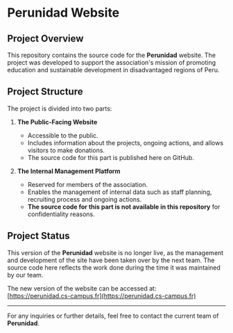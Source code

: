 # Perunidad Website

## Project Overview

This repository contains the source code for the **Perunidad** website. The project was developed to support the association's mission of promoting education and sustainable development in disadvantaged regions of Peru.

## Project Structure

The project is divided into two parts:

1. **The Public-Facing Website**
   - Accessible to the public.
   - Includes information about the projects, ongoing actions, and allows visitors to make donations.
   - The source code for this part is published here on GitHub.

2. **The Internal Management Platform**
   - Reserved for members of the association.
   - Enables the management of internal data such as staff planning, recruiting process and ongoing actions.
   - **The source code for this part is not available in this repository** for confidentiality reasons.

## Project Status

This version of the **Perunidad** website is no longer live, as the management and development of the site have been taken over by the next team. The source code here reflects the work done during the time it was maintained by our team.

The new version of the website can be accessed at:  
[https://perunidad.cs-campus.fr](https://perunidad.cs-campus.fr)

---

For any inquiries or further details, feel free to contact the current team of **Perunidad**.
